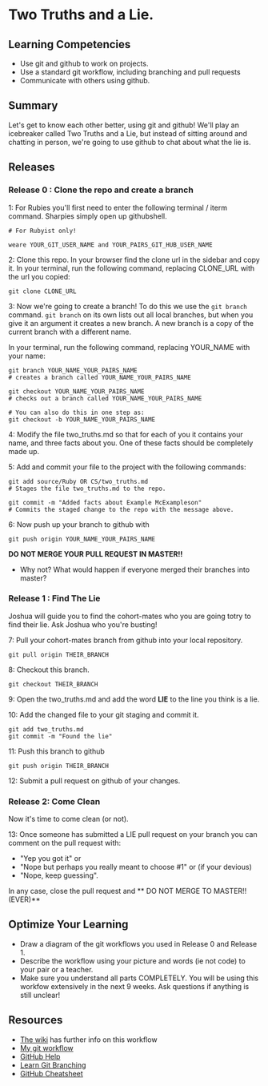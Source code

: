 # Two Truths and a Lie.

## Learning Competencies

* Use git and github to work on projects.
* Use a standard git workflow, including branching and pull requests
* Communicate with others using github.

## Summary

Let's get to know each other better, using git and github! We'll play an icebreaker called Two Truths and a Lie, but instead of sitting around and chatting in person, we're going to use github to chat about what the lie is.

## Releases

### Release 0 : Clone the repo and create a branch

1: For Rubies you'll first need to enter the following terminal / iterm command. Sharpies simply open up githubshell. 

```shell
# For Rubyist only!

weare YOUR_GIT_USER_NAME and YOUR_PAIRS_GIT_HUB_USER_NAME
```

2: Clone this repo. In your browser find the clone url in the sidebar and copy it. In your terminal, run the following command, replacing CLONE_URL with the url you copied:

```shell
git clone CLONE_URL
```

3: Now we're going to create a branch! To do this we use the `git branch` command. `git branch` on its own lists out all local branches, but when you give it an argument it creates a new branch. A new branch is a copy of the current branch with a different name.

In your terminal, run the following command, replacing YOUR_NAME with your name:

```shell
git branch YOUR_NAME_YOUR_PAIRS_NAME 
# creates a branch called YOUR_NAME_YOUR_PAIRS_NAME 

git checkout YOUR_NAME_YOUR_PAIRS_NAME 
# checks out a branch called YOUR_NAME_YOUR_PAIRS_NAME 

# You can also do this in one step as:
git checkout -b YOUR_NAME_YOUR_PAIRS_NAME 
```

4: Modify the file two_truths.md so that for each of you it contains your name, and three facts about you. One of these facts should be completely made up.

5: Add and commit your file to the project with the following commands:

```shell
git add source/Ruby OR CS/two_truths.md
# Stages the file two_truths.md to the repo.

git commit -m "Added facts about Example McExampleson"
# Commits the staged change to the repo with the message above.

```

6: Now push up your branch to github with

``` shell
git push origin YOUR_NAME_YOUR_PAIRS_NAME 
```

**DO NOT MERGE YOUR PULL REQUEST IN MASTER!!**

* Why not? What would happen if everyone merged their branches into master?

### Release 1 : Find The Lie
Joshua will guide you to find the cohort-mates who you are going totry to find their lie. Ask Joshua who you're busting!

7: Pull your cohort-mates branch from github into your local repository.

```shell
git pull origin THEIR_BRANCH
```

8: Checkout this branch.

```shell 
git checkout THEIR_BRANCH
```

9: Open the two_truths.md and add the word **LIE** to the line you think is a lie.

10: Add the changed file to your git staging and commit it.

```shell
git add two_truths.md
git commit -m "Found the lie"
```

11: Push this branch to github

```shell
git push origin THEIR_BRANCH
```

12: Submit a pull request on github of your changes.

### Release 2: Come Clean

Now it's time to come clean (or not).

13: Once someone has submitted a LIE pull request on your branch you can comment on the pull request with:

* "Yep you got it" or
* "Nope but perhaps you really meant to choose #1" or (if your devious)
* "Nope, keep guessing".

In any case, close the pull request and
** DO NOT MERGE TO MASTER!! (EVER)**

## Optimize Your Learning

* Draw a diagram of the git workflows you used in Release 0 and Release 1.
* Describe the workflow using your picture and words (ie not code) to your pair or a teacher.
* Make sure you understand all parts COMPLETELY.  You will be using this workfow extensively in the next 9 weeks. Ask questions if anything is still unclear!

## Resources

- [The wiki](../../../phase-1-guide/wiki) has further info on this  workflow
- [My git workflow](workflow.md)
- [GitHub Help](https://help.github.com/)
- [Learn Git Branching](http://pcottle.github.io/learnGitBranching/)
- [GitHub Cheatsheet](http://byte.kde.org/~zrusin/git/git-cheat-sheet-medium.png)
